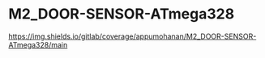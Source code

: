 # M2_DOOR-SENSOR-ATmega328

https://img.shields.io/gitlab/coverage/appumohanan/M2_DOOR-SENSOR-ATmega328/main
